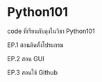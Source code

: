 # Python101
code ที่เรียนกับลุงในวิชา Python101


EP.1 สอนติดตั้งโปรแกรม

EP.2 สอน GUI

EP.3 สอนใช้ Github
